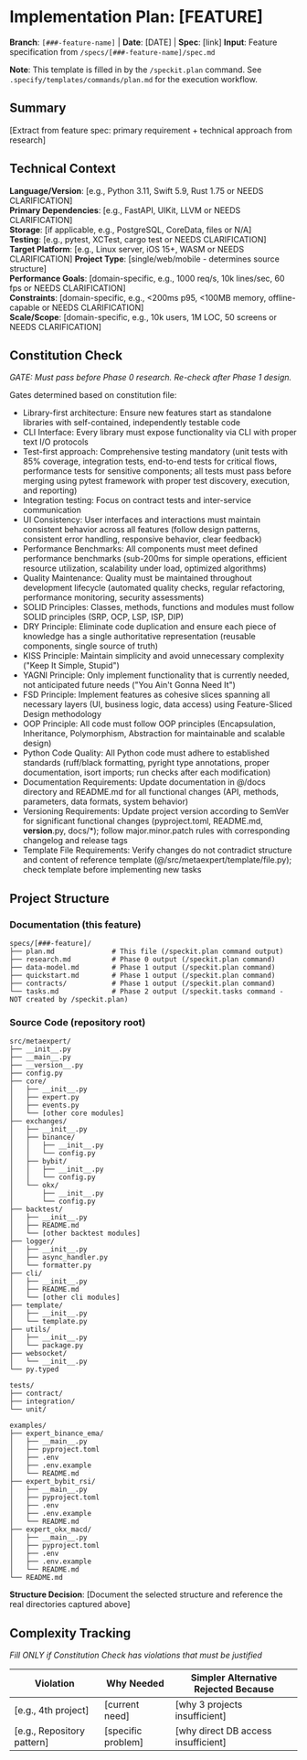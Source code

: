 # Implementation Plan: [FEATURE]

**Branch**: `[###-feature-name]` | **Date**: [DATE] | **Spec**: [link]
**Input**: Feature specification from `/specs/[###-feature-name]/spec.md`

**Note**: This template is filled in by the `/speckit.plan` command. See `.specify/templates/commands/plan.md` for the execution workflow.

## Summary

[Extract from feature spec: primary requirement + technical approach from research]

## Technical Context

<!--
  ACTION REQUIRED: Replace the content in this section with the technical details
  for the project. The structure here is presented in advisory capacity to guide
  the iteration process.
-->

**Language/Version**: [e.g., Python 3.11, Swift 5.9, Rust 1.75 or NEEDS CLARIFICATION]  
**Primary Dependencies**: [e.g., FastAPI, UIKit, LLVM or NEEDS CLARIFICATION]  
**Storage**: [if applicable, e.g., PostgreSQL, CoreData, files or N/A]  
**Testing**: [e.g., pytest, XCTest, cargo test or NEEDS CLARIFICATION]  
**Target Platform**: [e.g., Linux server, iOS 15+, WASM or NEEDS CLARIFICATION]
**Project Type**: [single/web/mobile - determines source structure]  
**Performance Goals**: [domain-specific, e.g., 1000 req/s, 10k lines/sec, 60 fps or NEEDS CLARIFICATION]  
**Constraints**: [domain-specific, e.g., <200ms p95, <100MB memory, offline-capable or NEEDS CLARIFICATION]  
**Scale/Scope**: [domain-specific, e.g., 10k users, 1M LOC, 50 screens or NEEDS CLARIFICATION]

## Constitution Check

*GATE: Must pass before Phase 0 research. Re-check after Phase 1 design.*

Gates determined based on constitution file:
- Library-first architecture: Ensure new features start as standalone libraries with self-contained, independently testable code
- CLI Interface: Every library must expose functionality via CLI with proper text I/O protocols
- Test-first approach: Comprehensive testing mandatory (unit tests with 85% coverage, integration tests, end-to-end tests for critical flows, performance tests for sensitive components; all tests must pass before merging using pytest framework with proper test discovery, execution, and reporting)
- Integration testing: Focus on contract tests and inter-service communication
- UI Consistency: User interfaces and interactions must maintain consistent behavior across all features (follow design patterns, consistent error handling, responsive behavior, clear feedback)
- Performance Benchmarks: All components must meet defined performance benchmarks (sub-200ms for simple operations, efficient resource utilization, scalability under load, optimized algorithms)
- Quality Maintenance: Quality must be maintained throughout development lifecycle (automated quality checks, regular refactoring, performance monitoring, security assessments)
- SOLID Principles: Classes, methods, functions and modules must follow SOLID principles (SRP, OCP, LSP, ISP, DIP)
- DRY Principle: Eliminate code duplication and ensure each piece of knowledge has a single authoritative representation (reusable components, single source of truth)
- KISS Principle: Maintain simplicity and avoid unnecessary complexity ("Keep It Simple, Stupid")
- YAGNI Principle: Only implement functionality that is currently needed, not anticipated future needs ("You Ain't Gonna Need It")
- FSD Principle: Implement features as cohesive slices spanning all necessary layers (UI, business logic, data access) using Feature-Sliced Design methodology
- OOP Principle: All code must follow OOP principles (Encapsulation, Inheritance, Polymorphism, Abstraction for maintainable and scalable design)
- Python Code Quality: All Python code must adhere to established standards (ruff/black formatting, pyright type annotations, proper documentation, isort imports; run checks after each modification)
- Documentation Requirements: Update documentation in @/docs directory and README.md for all functional changes (API, methods, parameters, data formats, system behavior)
- Versioning Requirements: Update project version according to SemVer for significant functional changes (pyproject.toml, README.md, __version__.py, docs/*); follow major.minor.patch rules with corresponding changelog and release tags
- Template File Requirements: Verify changes do not contradict structure and content of reference template (@/src/metaexpert/template/file.py); check template before implementing new tasks

## Project Structure

### Documentation (this feature)

```
specs/[###-feature]/
├── plan.md              # This file (/speckit.plan command output)
├── research.md          # Phase 0 output (/speckit.plan command)
├── data-model.md        # Phase 1 output (/speckit.plan command)
├── quickstart.md        # Phase 1 output (/speckit.plan command)
├── contracts/           # Phase 1 output (/speckit.plan command)
└── tasks.md             # Phase 2 output (/speckit.tasks command - NOT created by /speckit.plan)
```

### Source Code (repository root)
<!--
  ACTION REQUIRED: Replace the placeholder tree below with the concrete layout
  for this feature. Delete unused options and expand the chosen structure with
  real paths (e.g., apps/admin, packages/something). The delivered plan must
  not include Option labels.
-->

```
src/metaexpert/
├── __init__.py
├── __main__.py
├── __version__.py
├── config.py
├── core/
│   ├── __init__.py
│   ├── expert.py
│   ├── events.py
│   └── [other core modules]
├── exchanges/
│   ├── __init__.py
│   ├── binance/
│   │   ├── __init__.py
│   │   └── config.py
│   ├── bybit/
│   │   ├── __init__.py
│   │   └── config.py
│   └── okx/
│       ├── __init__.py
│       └── config.py
├── backtest/
│   ├── __init__.py
│   ├── README.md
│   └── [other backtest modules]
├── logger/
│   ├── __init__.py
│   ├── async_handler.py
│   └── formatter.py
├── cli/
│   ├── __init__.py
│   ├── README.md
│   └── [other cli modules]
├── template/
│   ├── __init__.py
│   └── template.py
├── utils/
│   ├── __init__.py
│   └── package.py
├── websocket/
│   └── __init__.py
└── py.typed

tests/
├── contract/
├── integration/
└── unit/

examples/
├── expert_binance_ema/
│   ├── __main__.py
│   ├── pyproject.toml
│   ├── .env
│   ├── .env.example
│   └── README.md
├── expert_bybit_rsi/
│   ├── __main__.py
│   ├── pyproject.toml
│   ├── .env
│   ├── .env.example
│   └── README.md
├── expert_okx_macd/
│   ├── __main__.py
│   ├── pyproject.toml
│   ├── .env
│   ├── .env.example
│   └── README.md
└── README.md
```

**Structure Decision**: [Document the selected structure and reference the real
directories captured above]

## Complexity Tracking

*Fill ONLY if Constitution Check has violations that must be justified*

| Violation | Why Needed | Simpler Alternative Rejected Because |
|-----------|------------|-------------------------------------|
| [e.g., 4th project] | [current need] | [why 3 projects insufficient] |
| [e.g., Repository pattern] | [specific problem] | [why direct DB access insufficient] |
